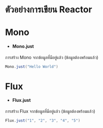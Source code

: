 # ตัวอย่างการเขียน Reactor 

# Mono

- #### Mono.just 
การสร้าง Mono จากข้อมูลที่มีอยู่แล้ว (ข้อมูลต้องพร้อมแล้ว)

```java
Mono.just("Hello World")
```

# Flux

- #### Flux.just 
การสร้าง Flux จากข้อมูลที่มีอยู่แล้ว (ข้อมูลต้องพร้อมแล้ว)

```java
Flux.just("1", "2", "3", "4", "5")
```

